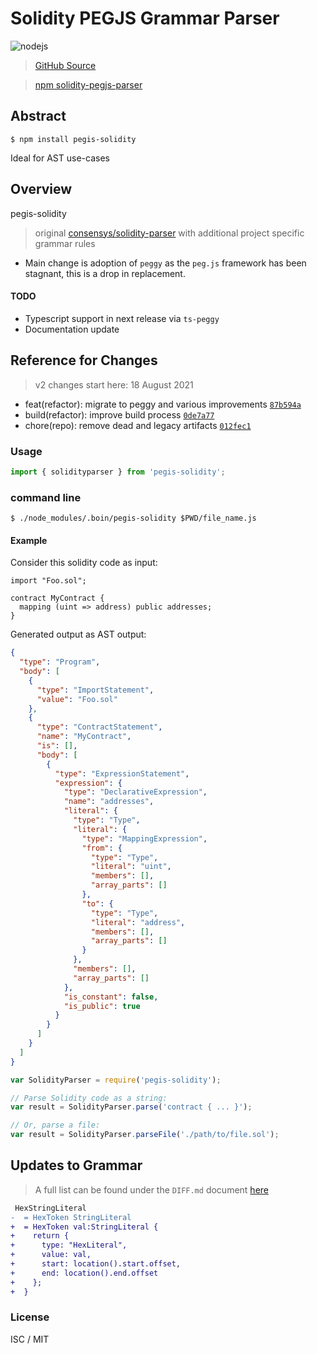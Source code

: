 # Solidity PEGJS Grammar Parser

![nodejs](https://github.com/sambacha/solidity-pegjs-parser/workflows/nodejs/badge.svg)

> [GitHub Source](https://github.com/sambacha/solidity-pegjs-parser)

> [npm solidity-pegjs-parser](https://www.npmjs.com/package/solidity-pegjs-parser)

## Abstract

`$ npm install pegis-solidity`

Ideal for AST use-cases

## Overview

pegis-solidity

> original
> [consensys/solidity-parser](https://github.com/ConsenSys/solidity-parser) with
> additional project specific grammar rules

- Main change is adoption of `peggy` as the `peg.js` framework has been stagnant, this is a drop in replacement.

#### TODO
- Typescript support in next release via `ts-peggy`
- Documentation update

## Reference for Changes

>  v2 changes start here: 18 August 2021

- feat(refactor): migrate to peggy and various improvements
  [`87b594a`](https://github.com/sambacha/solidity-pegjs-parser/commit/87b594ad21e1221b5e3574ac8f69b5751a9ce4be)
- build(refactor): improve build process
  [`0de7a77`](https://github.com/sambacha/solidity-pegjs-parser/commit/0de7a774bf2edd51b03a865e435b30a02feb5313)
- chore(repo): remove dead and legacy artifacts
  [`012fec1`](https://github.com/sambacha/solidity-pegjs-parser/commit/012fec1b5000017a6125c38580d76a3299f597cc)


### Usage

```js
import { solidityparser } from 'pegis-solidity';
```

### command line

`$ ./node_modules/.boin/pegis-solidity $PWD/file_name.js`

#### Example

Consider this solidity code as input:

```solidity
import "Foo.sol";

contract MyContract {
  mapping (uint => address) public addresses;
}
```

Generated output as AST output:

```json
{
  "type": "Program",
  "body": [
    {
      "type": "ImportStatement",
      "value": "Foo.sol"
    },
    {
      "type": "ContractStatement",
      "name": "MyContract",
      "is": [],
      "body": [
        {
          "type": "ExpressionStatement",
          "expression": {
            "type": "DeclarativeExpression",
            "name": "addresses",
            "literal": {
              "type": "Type",
              "literal": {
                "type": "MappingExpression",
                "from": {
                  "type": "Type",
                  "literal": "uint",
                  "members": [],
                  "array_parts": []
                },
                "to": {
                  "type": "Type",
                  "literal": "address",
                  "members": [],
                  "array_parts": []
                }
              },
              "members": [],
              "array_parts": []
            },
            "is_constant": false,
            "is_public": true
          }
        }
      ]
    }
  ]
}
```

```js
var SolidityParser = require('pegis-solidity');

// Parse Solidity code as a string:
var result = SolidityParser.parse('contract { ... }');

// Or, parse a file:
var result = SolidityParser.parseFile('./path/to/file.sol');
```

## Updates to Grammar

> A full list can be found under the `DIFF.md` document [here](/docs/DIFF.md)

```diff
 HexStringLiteral
-  = HexToken StringLiteral
+  = HexToken val:StringLiteral {
+    return {
+      type: "HexLiteral",
+      value: val,
+      start: location().start.offset,
+      end: location().end.offset
+    };
+  }
```

### License

ISC / MIT
